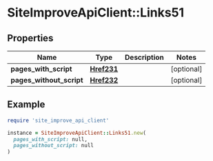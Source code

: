 # SiteImproveApiClient::Links51

## Properties

| Name | Type | Description | Notes |
| ---- | ---- | ----------- | ----- |
| **pages_with_script** | [**Href231**](Href231.md) |  | [optional] |
| **pages_without_script** | [**Href232**](Href232.md) |  | [optional] |

## Example

```ruby
require 'site_improve_api_client'

instance = SiteImproveApiClient::Links51.new(
  pages_with_script: null,
  pages_without_script: null
)
```

